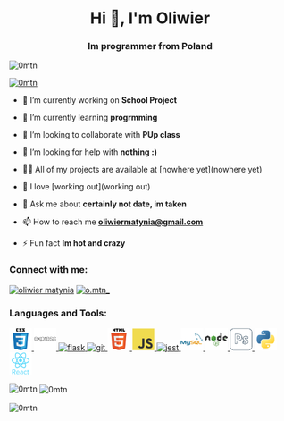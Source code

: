 <h1 align="center">Hi 👋, I'm Oliwier</h1>
<h3 align="center">Im programmer from Poland</h3>

<p align="left"> <img src="https://komarev.com/ghpvc/?username=0mtn&label=Profile%20views&color=0e75b6&style=flat" alt="0mtn" /> </p>

<p align="left"> <a href="https://github.com/ryo-ma/github-profile-trophy"><img src="https://github-profile-trophy.vercel.app/?username=0mtn" alt="0mtn" /></a> </p>

- 🔭 I’m currently working on **School Project**

- 🌱 I’m currently learning **progrmming**

- 👯 I’m looking to collaborate with **PUp class**

- 🤝 I’m looking for help with **nothing :)**

- 👨‍💻 All of my projects are available at [nowhere yet](nowhere yet)

- 📝 I love [working out](working out)

- 💬 Ask me about **certainly not date, im taken**

- 📫 How to reach me **oliwiermatynia@gmail.com**

- ⚡ Fun fact **Im hot and crazy**

<h3 align="left">Connect with me:</h3>
<p align="left">
<a href="https://fb.com/oliwier matynia" target="blank"><img align="center" src="https://cdn.jsdelivr.net/npm/simple-icons@3.0.1/icons/facebook.svg" alt="oliwier matynia" height="30" width="40" /></a>
<a href="https://instagram.com/o.mtn_" target="blank"><img align="center" src="https://cdn.jsdelivr.net/npm/simple-icons@3.0.1/icons/instagram.svg" alt="o.mtn_" height="30" width="40" /></a>
</p>

<h3 align="left">Languages and Tools:</h3>
<p align="left"> <a href="https://www.w3schools.com/css/" target="_blank"> <img src="https://raw.githubusercontent.com/devicons/devicon/master/icons/css3/css3-original-wordmark.svg" alt="css3" width="40" height="40"/> </a> <a href="https://expressjs.com" target="_blank"> <img src="https://raw.githubusercontent.com/devicons/devicon/master/icons/express/express-original-wordmark.svg" alt="express" width="40" height="40"/> </a> <a href="https://flask.palletsprojects.com/" target="_blank"> <img src="https://www.vectorlogo.zone/logos/pocoo_flask/pocoo_flask-icon.svg" alt="flask" width="40" height="40"/> </a> <a href="https://git-scm.com/" target="_blank"> <img src="https://www.vectorlogo.zone/logos/git-scm/git-scm-icon.svg" alt="git" width="40" height="40"/> </a> <a href="https://www.w3.org/html/" target="_blank"> <img src="https://raw.githubusercontent.com/devicons/devicon/master/icons/html5/html5-original-wordmark.svg" alt="html5" width="40" height="40"/> </a> <a href="https://developer.mozilla.org/en-US/docs/Web/JavaScript" target="_blank"> <img src="https://raw.githubusercontent.com/devicons/devicon/master/icons/javascript/javascript-original.svg" alt="javascript" width="40" height="40"/> </a> <a href="https://jestjs.io" target="_blank"> <img src="https://www.vectorlogo.zone/logos/jestjsio/jestjsio-icon.svg" alt="jest" width="40" height="40"/> </a> <a href="https://www.mysql.com/" target="_blank"> <img src="https://raw.githubusercontent.com/devicons/devicon/master/icons/mysql/mysql-original-wordmark.svg" alt="mysql" width="40" height="40"/> </a> <a href="https://nodejs.org" target="_blank"> <img src="https://raw.githubusercontent.com/devicons/devicon/master/icons/nodejs/nodejs-original-wordmark.svg" alt="nodejs" width="40" height="40"/> </a> <a href="https://www.photoshop.com/en" target="_blank"> <img src="https://raw.githubusercontent.com/devicons/devicon/master/icons/photoshop/photoshop-line.svg" alt="photoshop" width="40" height="40"/> </a> <a href="https://www.python.org" target="_blank"> <img src="https://raw.githubusercontent.com/devicons/devicon/master/icons/python/python-original.svg" alt="python" width="40" height="40"/> </a> <a href="https://reactjs.org/" target="_blank"> <img src="https://raw.githubusercontent.com/devicons/devicon/master/icons/react/react-original-wordmark.svg" alt="react" width="40" height="40"/> </a> </p>

<p><img align="left" src="https://github-readme-stats.vercel.app/api/top-langs?username=0mtn&show_icons=true&locale=en&layout=compact" alt="0mtn" /></p>

<p>&nbsp;<img align="center" src="https://github-readme-stats.vercel.app/api?username=0mtn&show_icons=true&locale=en" alt="0mtn" /></p>

<p><img align="center" src="https://github-readme-streak-stats.herokuapp.com/?user=0mtn&" alt="0mtn" /></p>
